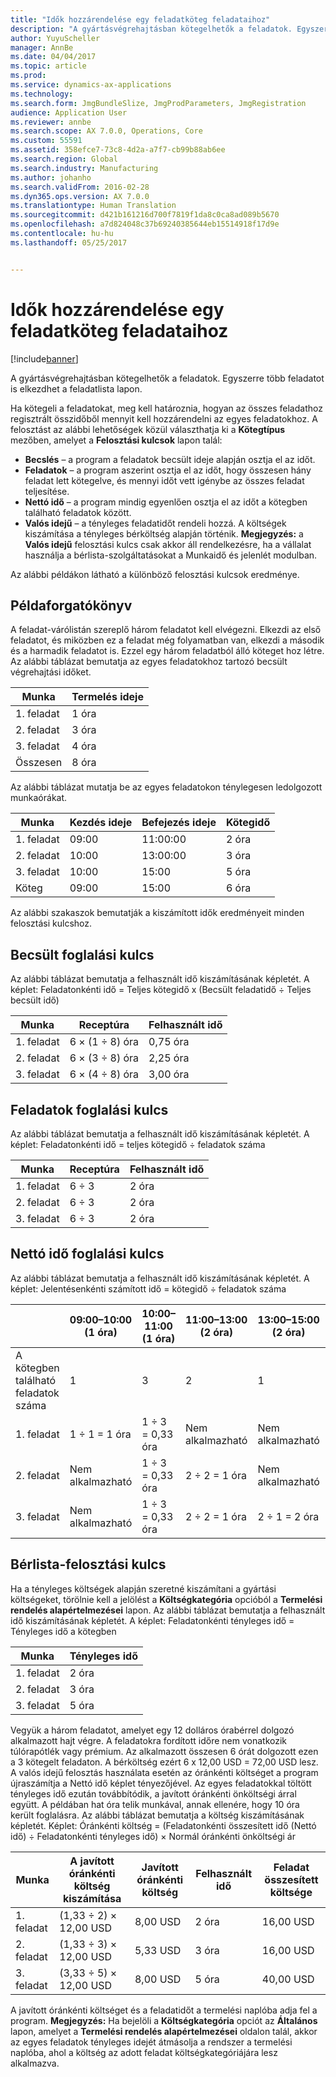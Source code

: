 ```yaml
---
title: "Idők hozzárendelése egy feladatköteg feladataihoz"
description: "A gyártásvégrehajtásban kötegelhetők a feladatok. Egyszerre több feladatot is elkezdhet a feladatlista lapon."
author: YuyuScheller
manager: AnnBe
ms.date: 04/04/2017
ms.topic: article
ms.prod: 
ms.service: dynamics-ax-applications
ms.technology: 
ms.search.form: JmgBundleSlize, JmgProdParameters, JmgRegistration
audience: Application User
ms.reviewer: annbe
ms.search.scope: AX 7.0.0, Operations, Core
ms.custom: 55591
ms.assetid: 358efce7-73c8-4d2a-a7f7-cb99b88ab6ee
ms.search.region: Global
ms.search.industry: Manufacturing
ms.author: johanho
ms.search.validFrom: 2016-02-28
ms.dyn365.ops.version: AX 7.0.0
ms.translationtype: Human Translation
ms.sourcegitcommit: d421b161216d700f7819f1da8c0ca8ad089b5670
ms.openlocfilehash: a7d824048c37b69240385644eb15514918f17d9e
ms.contentlocale: hu-hu
ms.lasthandoff: 05/25/2017


---
```


# <a name="allocate-time-to-jobs-in-a-job-bundle"></a>Idők hozzárendelése egy feladatköteg feladataihoz

[!include[banner](../includes/banner.md)]


A gyártásvégrehajtásban kötegelhetők a feladatok. Egyszerre több feladatot is elkezdhet a feladatlista lapon.

Ha kötegeli a feladatokat, meg kell határoznia, hogyan az összes feladathoz regisztrált összidőből mennyit kell hozzárendelni az egyes feladatokhoz. A felosztást az alábbi lehetőségek közül választhatja ki a **Kötegtípus** mezőben, amelyet a **Felosztási kulcsok** lapon talál:

-   **Becslés** – a program a feladatok becsült ideje alapján osztja el az időt.
-   **Feladatok** – a program aszerint osztja el az időt, hogy összesen hány feladat lett kötegelve, és mennyi időt vett igénybe az összes feladat teljesítése.
-   **Nettó idő** – a program mindig egyenlően osztja el az időt a kötegben található feladatok között.
-   **Valós idejű** – a tényleges feladatidőt rendeli hozzá. A költségek kiszámítása a tényleges bérköltség alapján történik. **Megjegyzés:** a **Valós idejű** felosztási kulcs csak akkor áll rendelkezésre, ha a vállalat használja a bérlista-szolgáltatásokat a Munkaidő és jelenlét modulban.

Az alábbi példákon látható a különböző felosztási kulcsok eredménye.

## <a name="example-scenario"></a>Példaforgatókönyv
A feladat-várólistán szereplő három feladatot kell elvégezni. Elkezdi az első feladatot, és miközben ez a feladat még folyamatban van, elkezdi a második és a harmadik feladatot is. Ezzel egy három feladatból álló köteget hoz létre. Az alábbi táblázat bemutatja az egyes feladatokhoz tartozó becsült végrehajtási időket.

| Munka   | Termelés ideje |
|-------|-----------------|
| 1. feladat | 1 óra          |
| 2. feladat | 3 óra         |
| 3. feladat | 4 óra         |
| Összesen | 8 óra         |

Az alábbi táblázat mutatja be az egyes feladatokon ténylegesen ledolgozott munkaórákat.

| Munka    | Kezdés ideje | Befejezés ideje | Kötegidő |
|--------|------------|----------|-------------|
| 1. feladat  | 09:00      | 11:00:00    | 2 óra     |
| 2. feladat  | 10:00      | 13:00:00    | 3 óra     |
| 3. feladat  | 10:00      | 15:00    | 5 óra     |
| Köteg | 09:00      | 15:00    | 6 óra     |

Az alábbi szakaszok bemutatják a kiszámított idők eredményeit minden felosztási kulcshoz.

## <a name="estimation-allocation-key"></a>Becsült foglalási kulcs
Az alábbi táblázat bemutatja a felhasznált idő kiszámításának képletét. A képlet: Feladatonkénti idő = Teljes kötegidő x (Becsült feladatidő ÷ Teljes becsült idő)

| Munka   | Receptúra           | Felhasznált idő |
|-------|-------------------|----------------|
| 1. feladat | 6 × (1 ÷ 8) óra | 0,75 óra      |
| 2. feladat | 6 × (3 ÷ 8) óra | 2,25 óra     |
| 3. feladat | 6 × (4 ÷ 8) óra | 3,00 óra     |

## <a name="jobs-allocation-key"></a>Feladatok foglalási kulcs
Az alábbi táblázat bemutatja a felhasznált idő kiszámításának képletét. A képlet: Feladatonkénti idő = teljes kötegidő ÷ feladatok száma

| Munka   | Receptúra | Felhasznált idő |
|-------|---------|----------------|
| 1. feladat | 6 ÷ 3   | 2 óra        |
| 2. feladat | 6 ÷ 3   | 2 óra        |
| 3. feladat | 6 ÷ 3   | 2 óra        |

## <a name="net-time-allocation-key"></a>Nettó idő foglalási kulcs
Az alábbi táblázat bemutatja a felhasznált idő kiszámításának képletét. A képlet: Jelentésenkénti számított idő = kötegidő ÷ feladatok száma

|                              | 09:00–10:00 (1 óra) | 10:00–11:00 (1 óra) | 11:00–13:00 (2 óra) | 13:00–15:00 (2 óra) | Felhasznált idő |
|------------------------------|----------------------|----------------------|-----------------------|-----------------------|----------------|
| A kötegben található feladatok száma | 1                    | 3                    | 2                     | 1                     | Nem alkalmazható |
| 1. feladat                        | 1 ÷ 1 = 1 óra       | 1 ÷ 3 = 0,33 óra    | Nem alkalmazható        | Nem alkalmazható        | 1,33 óra     |
| 2. feladat                        | Nem alkalmazható       | 1 ÷ 3 = 0,33 óra    | 2 ÷ 2 = 1 óra        | Nem alkalmazható        | 1,33 óra     |
| 3. feladat                        | Nem alkalmazható       | 1 ÷ 3 = 0,33 óra    | 2 ÷ 2 = 1 óra        | 2 ÷ 1 = 2 óra       | 3,33 óra     |

## <a name="real-time-allocation-key"></a>Bérlista-felosztási kulcs
Ha a tényleges költségek alapján szeretné kiszámítani a gyártási költségeket, törölnie kell a jelölést a **Költségkategória** opcióból a **Termelési rendelés alapértelmezései** lapon. Az alábbi táblázat bemutatja a felhasznált idő kiszámításának képletét. A képlet: Feladatonkénti tényleges idő = Tényleges idő a kötegben

| Munka   | Tényleges idő |
|-------|-------------|
| 1. feladat | 2 óra     |
| 2. feladat | 3 óra     |
| 3. feladat | 5 óra     |

Vegyük a három feladatot, amelyet egy 12 dolláros órabérrel dolgozó alkalmazott hajt végre. A feladatokra fordított időre nem vonatkozik túlórapótlék vagy prémium. Az alkalmazott összesen 6 órát dolgozott ezen a 3 kötegelt feladaton. A bérköltség ezért 6 x 12,00 USD = 72,00 USD lesz. A valós idejű felosztás használata esetén az óránkénti költséget a program újraszámítja a Nettó idő képlet tényezőjével. Az egyes feladatokkal töltött tényleges idő ezután továbbítódik, a javított óránkénti önköltségi árral együtt. A példában hat óra telik munkával, annak ellenére, hogy 10 óra került foglalásra. Az alábbi táblázat bemutatja a költség kiszámításának képletét. Képlet: Óránkénti költség = (Feladatonkénti összesített idő (Nettó idő) ÷ Feladatonkénti tényleges idő) × Normál óránkénti önköltségi ár

| Munka   | A javított óránkénti költség kiszámítása | Javított óránkénti költség | Felhasznált idő | Feladat összesített költsége |
|-------|----------------------------------------|-------------------------|----------------|-------------------|
| 1. feladat | (1,33 ÷ 2) × 12,00 USD                 | 8,00 USD                | 2 óra        | 16,00 USD         |
| 2. feladat | (1,33 ÷ 3) × 12,00 USD                 | 5,33 USD                | 3 óra        | 16,00 USD         |
| 3. feladat | (3,33 ÷ 5) × 12,00 USD                 | 8,00 USD                | 5 óra        | 40,00 USD         |

A javított óránkénti költséget és a feladatidőt a termelési naplóba adja fel a program. **Megjegyzés:** Ha bejelöli a **Költségkategória** opciót az **Általános** lapon, amelyet a **Termelési rendelés alapértelmezései** oldalon talál, akkor az egyes feladatok tényleges idejét átmásolja a rendszer a termelési naplóba, ahol a költség az adott feladat költségkategóriájára lesz alkalmazva.




